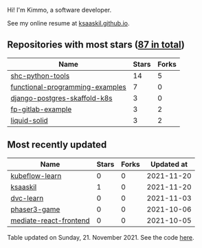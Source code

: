Hi! I'm Kimmo, a software developer.

See my online resume at [ksaaskil.github.io](https://ksaaskil.github.io).

<!-- repositories starts -->

## Repositories with most stars ([87 in total](https://github.com/ksaaskil?tab=repositories))
| Name        | Stars           | Forks  |
| ------------- |-------------| -----|
|[shc-python-tools](https://github.com/ksaaskil/shc-python-tools)|14|5
|[functional-programming-examples](https://github.com/ksaaskil/functional-programming-examples)|7|0
|[django-postgres-skaffold-k8s](https://github.com/ksaaskil/django-postgres-skaffold-k8s)|3|0
|[fp-gitlab-example](https://github.com/ksaaskil/fp-gitlab-example)|3|2
|[liquid-solid](https://github.com/ksaaskil/liquid-solid)|3|2

<!-- repositories ends -->
<!-- recent_repositories starts -->

## Most recently updated
| Name        | Stars           | Forks  | Updated at
| ------------- |-------------| -----|-----|
|[kubeflow-learn](https://github.com/ksaaskil/kubeflow-learn)|0|0|2021-11-20
|[ksaaskil](https://github.com/ksaaskil/ksaaskil)|1|0|2021-11-20
|[dvc-learn](https://github.com/ksaaskil/dvc-learn)|0|0|2021-11-03
|[phaser3-game](https://github.com/ksaaskil/phaser3-game)|0|0|2021-10-06
|[mediate-react-frontend](https://github.com/ksaaskil/mediate-react-frontend)|0|0|2021-10-05

<!-- recent_repositories ends -->
<!-- updated_at starts -->
Table updated on Sunday, 21. November 2021. See the code [here](https://github.com/ksaaskil/ksaaskil).
<!-- updated_at ends -->
